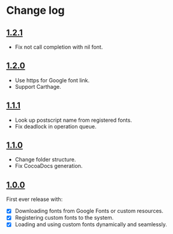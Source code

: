 # Change log

## [1.2.1](https://github.com/ninjaprox/Inkwell/releases/tag/1.2.1)

- Fix not call completion with nil font.

## [1.2.0](https://github.com/ninjaprox/Inkwell/releases/tag/1.2.0)

- Use https for Google font link.
- Support Carthage.

## [1.1.1](https://github.com/ninjaprox/Inkwell/releases/tag/1.1.1)

- Look up postscript name from registered fonts.
- Fix deadlock in operation queue.

## [1.1.0](https://github.com/ninjaprox/Inkwell/releases/tag/1.1.0)

- Change folder structure.
- Fix CocoaDocs generation.

## [1.0.0](https://github.com/ninjaprox/Inkwell/releases/tag/1.0.0)

First ever release with:

- [x] Downloading fonts from Google Fonts or custom resources.
- [x] Registering custom fonts to the system.
- [x] Loading and using custom fonts dynamically and seamlessly.
